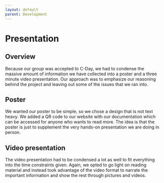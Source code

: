 ```yaml
---
layout: default
parent: Development
---
```


# Presentation

## Overview
Because our group was accepted to C-Day, we had to condense the massive amount of information we have collected into a poster and a three minute video presentation.
Our approach was to emphasize our reasoning behind the project and leaving out some of the issues that we ran into.

## Poster
We wanted our poster to be simple, so we chose a design that is not text heavy.
We added a QR code to our website with our documentation which can be accessed for anyone who wants to read more.
The idea is that the poster is just to supplement the very hands-on presentation we are doing in person.

## Video presentation
The video presentation had to be condensed a lot as well to fit everything into the time constraints given.
Again, we opted to go light on reading material and instead took advantage of the video format to narrate the important information and show the rest through pictures and videos.

